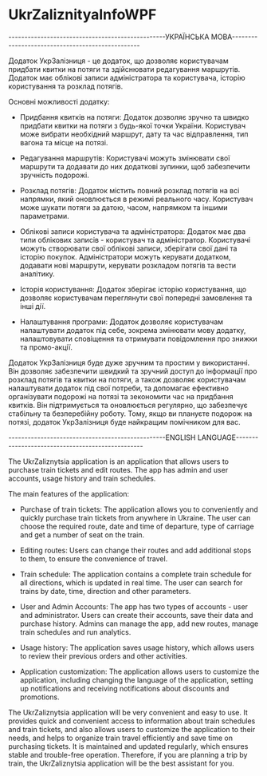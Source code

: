 # UkrZaliznityaInfoWPF

-------------------------------------------------УКРАЇНСЬКА МОВА-------------------------------------------------

Додаток УкрЗалізниця - це додаток, що дозволяє користувачам придбати квитки на потяги та здійснювати редагування маршрутів. Додаток має облікові записи адміністратора та користувача, історію користування та розклад потягів.

Основні можливості додатку:

 - Придбання квитків на потяги: Додаток дозволяє зручно та швидко придбати квитки на потяги з будь-якої точки України. Користувач може вибрати необхідний маршрут, дату та час відправлення, тип вагона та місце на потязі.

 - Редагування маршрутів: Користувачі можуть змінювати свої маршрути та додавати до них додаткові зупинки, щоб забезпечити зручність подорожі.

 - Розклад потягів: Додаток містить повний розклад потягів на всі напрямки, який оновлюється в режимі реального часу. Користувач може шукати потяги за датою, часом, напрямком та іншими параметрами.

 - Облікові записи користувача та адміністратора: Додаток має два типи облікових записів - користувач та адміністратор. Користувачі можуть створювати свої облікові записи, зберігати свої дані та історію покупок. Адміністратори можуть керувати додатком, додавати нові маршрути, керувати розкладом потягів та вести аналітику.

 - Історія користування: Додаток зберігає історію користування, що дозволяє користувачам переглянути свої попередні замовлення та інші дії.

 - Налаштування програми: Додаток дозволяє користувачам налаштувати додаток під себе, зокрема змінювати мову додатку, налаштовувати сповіщення та отримувати повідомлення про знижки та промо-акції.

 Додаток УкрЗалізниця буде дуже зручним та простим у використанні. Він дозволяє забезпечити швидкий та зручний доступ до інформації про розклад потягів та квитки на потяги, а також дозволяє користувачам налаштувати додаток під свої потреби,
 та допомагає ефективно організувати подорожі на потязі та зекономити час на придбання квитків. Він підтримується та оновлюється регулярно, що забезпечує стабільну та безперебійну роботу. Тому, якщо ви плануєте подорож на потязі, додаток УкрЗалізниця буде найкращим помічником для вас.
 
-------------------------------------------------ENGLISH LANGUAGE-------------------------------------------------

 The UkrZaliznytsia application is an application that allows users to purchase train tickets and edit routes. The app has admin and user accounts, usage history and train schedules.

The main features of the application:

 - Purchase of train tickets: The application allows you to conveniently and quickly purchase train tickets from anywhere in Ukraine. The user can choose the required route, date and time of departure, type of carriage and get a number of seat on the train.

 - Editing routes: Users can change their routes and add additional stops to them, to ensure the convenience of travel.

 - Train schedule: The application contains a complete train schedule for all directions, which is updated in real time. The user can search for trains by date, time, direction and other parameters.

 - User and Admin Accounts: The app has two types of accounts - user and administrator. Users can create their accounts, save their data and purchase history. Admins can manage the app, add new routes, manage train schedules and run analytics.

 - Usage history: The application saves usage history, which allows users to review their previous orders and other activities.

 - Application customization: The application allows users to customize the application, including changing the language of the application, setting up notifications and receiving notifications about discounts and promotions.

The UkrZaliznytsia application will be very convenient and easy to use.
It provides quick and convenient access to information about train schedules and train tickets, and also allows users to customize the application to their needs, and helps to organize train travel efficiently and save time on purchasing tickets. It is maintained and updated regularly,
which ensures stable and trouble-free operation. Therefore, if you are planning a trip by train, the UkrZaliznytsia application will be the best assistant for you.

